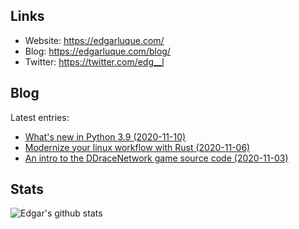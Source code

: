 ## Links

- Website: https://edgarluque.com/
- Blog: https://edgarluque.com/blog/
- Twitter: https://twitter.com/edg__l

## Blog

Latest entries:
- [What's new in Python 3.9 (2020-11-10)](https://edgarluque.com/blog/whats-new-in-python-3.9.html)
- [Modernize your linux workflow with Rust (2020-11-06)](https://edgarluque.com/blog/modernize-your-tools.html)
- [An intro to the DDraceNetwork game source code (2020-11-03)](https://edgarluque.com/blog/intro-to-ddnet.html)

## Stats

![Edgar's github stats](https://github-readme-stats.vercel.app/api?username=edg-l&show_icons=true&theme=tokyonight&include_all_commits=true)
